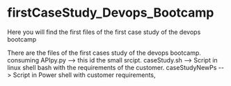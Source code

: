 # firstCaseStudy_Devops_Bootcamp
Here you will find the first files of the first case study of the devops bootcamp

There are the files of the first cases study of the devops bootcamp.
consuming APIpy.py --> this id the small srcipt.
caseStudy.sh --> Script in linux shell bash with the requirements of the customer.
caseStudyNewPs --> Script in Power shell with customer requirements,
